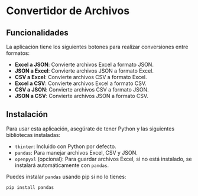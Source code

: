 # Convertidor de Archivos

## Funcionalidades

La aplicación tiene los siguientes botones para realizar conversiones entre formatos:

- **Excel a JSON**: Convierte archivos Excel a formato JSON.
- **JSON a Excel**: Convierte archivos JSON a formato Excel.
- **CSV a Excel**: Convierte archivos CSV a formato Excel.
- **Excel a CSV**: Convierte archivos Excel a formato CSV.
- **CSV a JSON**: Convierte archivos CSV a formato JSON.
- **JSON a CSV**: Convierte archivos JSON a formato CSV.

## Instalación

Para usar esta aplicación, asegúrate de tener Python y las siguientes bibliotecas instaladas:

- `tkinter`: Incluido con Python por defecto.
- `pandas`: Para manejar archivos Excel, CSV y JSON.
- `openpyxl` (opcional): Para guardar archivos Excel, si no está instalado, se instalará automáticamente con `pandas`.

Puedes instalar `pandas` usando pip si no lo tienes:

```bash
pip install pandas
